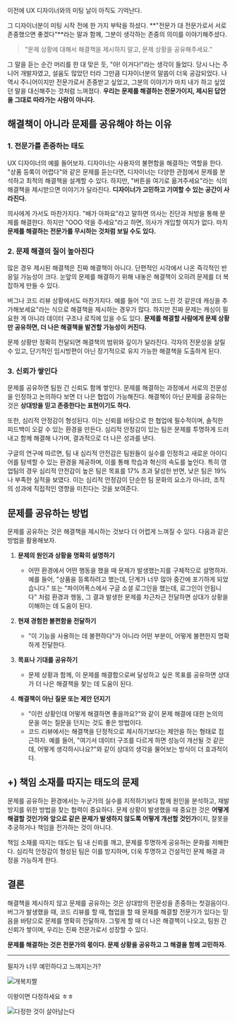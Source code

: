 이전에 UX 디자이너와의 미팅 날이 아직도 기억난다. 

그 디자이너분이 미팅 시작 전에 한 가지 부탁을 하셨다. **"전문가 대 전문가로서 서로 존중했으면 좋겠다"**라는 말과 함께, 그분이 생각하는 존중의 의미를 이야기해주셨다.

> "문제 상황에 대해서 해결책을 제시하지 말고, 문제 상황을 공유해주세요."

그 말을 듣는 순간 머리를 한 대 맞은 듯, "아! 이거다!"라는 생각이 들었다.
당시 나는 주니어 개발자였고, 설움도 많았던 터라 그만큼 디자이너분의 말씀이 더욱 공감되었다. 나 역시 주니어이지만 전문가로서 존중받고 싶었고, 그분의 이야기가 마치 내가 하고 싶었던 말을 대신해주는 것처럼 느껴졌다. 
**우리는 문제를 해결하는 전문가이지, 제시된 답안을 그대로 따라가는 사람이 아니다.**

## 해결책이 아니라 문제를 공유해야 하는 이유

### 1. 전문가를 존중하는 태도
UX 디자이너의 예를 들어보자. 디자이너는 사용자의 불편함을 해결하는 역할을 한다. "상품 등록이 어렵다"와 같은 문제를 듣는다면, 디자이너는 다양한 관점에서 문제를 분석하고 최적의 해결책을 설계할 수 있다. 하지만, "버튼을 여기로 옮겨주세요"라는 식의 해결책을 제시받으면 이야기가 달라진다. **디자이너가 고민하고 기여할 수 있는 공간이 사라진다.**

의사에게 가서도 마찬가지다. "배가 아파요"라고 말하면 의사는 진단과 처방을 통해 문제를 해결한다. 하지만 "OOO 약을 주세요"라고 하면, 의사가 개입할 여지가 없다. 마치 **문제를 해결하는 전문가를 무시하는 것처럼 보일 수도 있다.**

### 2. 문제 해결의 질이 높아진다
많은 경우 제시된 해결책은 진짜 해결책이 아니다. 단편적인 시각에서 나온 즉각적인 반응일 가능성이 크다. 눈앞의 문제를 해결하기 위해 내놓은 해결책이 오히려 문제를 더 복잡하게 만들 수 있다.

버그나 코드 리뷰 상황에서도 마찬가지다. 예를 들어 "이 코드 느린 것 같은데 캐싱을 추가해보세요"라는 식으로 해결책을 제시하는 경우가 많다. 하지만 진짜 문제는 캐싱이 필요한 게 아니라 데이터 구조나 로직에 있을 수도 있다. **문제를 해결할 사람에게 문제 상황만 공유하면, 더 나은 해결책을 발견할 가능성이 커진다.**

문제 상황만 정확히 전달되면 해결책의 범위와 깊이가 달라진다. 각자의 전문성을 살릴 수 있고, 단기적인 임시방편이 아닌 장기적으로 유지 가능한 해결책을 도출하게 된다.

### 3. 신뢰가 쌓인다
문제를 공유하면 팀원 간 신뢰도 함께 쌓인다. 문제를 해결하는 과정에서 서로의 전문성을 인정하고 논의하다 보면 더 나은 협업이 가능해진다. 해결책이 아닌 문제를 공유하는 것은 **상대방을 믿고 존중한다는 표현이기도 하다.**

또한, 심리적 안정감이 형성된다. 이는 신뢰를 바탕으로 한 협업에 필수적이며, 솔직한 피드백이 오갈 수 있는 환경을 만든다. 심리적 안정감이 있는 팀은 문제를 투명하게 드러내고 함께 해결해 나가며, 결과적으로 더 나은 성과를 낸다.

구글의 연구에 따르면, 팀 내 심리적 안전감은 팀원들이 실수를 인정하고 새로운 아이디어를 탐색할 수 있는 환경을 제공하며, 이를 통해 학습과 혁신의 속도를 높인다. 특히 영업팀의 경우 심리적 안전감이 높은 팀은 목표를 17% 초과 달성한 반면, 낮은 팀은 19%나 부족한 실적을 보였다. 이는 심리적 안정감이 단순한 팀 문화의 요소가 아니라, 조직의 성과에 직접적인 영향을 미친다는 것을 보여준다.

## 문제를 공유하는 방법

문제를 공유하는 것은 해결책을 제시하는 것보다 더 어렵게 느껴질 수 있다. 다음과 같은 방법을 활용해보자.

1. **문제의 원인과 상황을 명확히 설명하기**
   - 어떤 환경에서 어떤 행동을 했을 때 문제가 발생했는지를 구체적으로 설명하자. 예를 들어, "상품을 등록하려고 했는데, 단계가 너무 많아 중간에 포기하게 되었습니다." 또는 "파이어폭스에서 구글 소셜 로그인을 했는데, 로그인이 안됩니다" 처럼 환경과 행동, 그 결과 발생한 문제를 차근차근 전달하면 상대가 상황을 이해하는 데 도움이 된다.

2. **현재 경험한 불편함을 전달하기**
   - "이 기능을 사용하는 데 불편하다"가 아니라 어떤 부분이, 어떻게 불편한지 명확하게 전달한다.

3. **목표나 기대를 공유하기**
   - 문제 상황과 함께, 이 문제를 해결함으로써 달성하고 싶은 목표를 공유하면 상대가 더 나은 해결책을 찾는 데 도움이 된다.

4. **해결책이 아닌 질문 또는 제안 던지기**
   - "이런 상황인데 어떻게 해결하면 좋을까요?"와 같이 문제 해결에 대한 논의의 문을 여는 질문을 던지는 것도 좋은 방법이다.
   - 코드 리뷰에서는 해결책을 단정적으로 제시하기보다는 제안을 하는 형태로 접근하자. 예를 들어, "여기서 데이터 구조를 다르게 하면 성능이 개선될 것 같은데, 어떻게 생각하시나요?"와 같이 상대의 생각을 물어보는 방식이 더 효과적이다.

## +) 책임 소재를 따지는 태도의 문제

문제를 공유하는 환경에서는 누군가의 실수를 지적하기보다 함께 원인을 분석하고, 재발 방지를 위한 방법을 찾는 협력이 중요하다. 문제 상황이 발생했을 때 중요한 것은 **어떻게 해결할 것인가와 앞으로 같은 문제가 발생하지 않도록 어떻게 개선할 것인가**이지, 잘못을 추궁하거나 책임을 전가하는 것이 아니다.

책임 소재를 따지는 태도는 팀 내 신뢰를 깨고, 문제를 투명하게 공유하는 문화를 저해한다. 심리적 안정감이 형성된 팀은 이를 방지하며, 더욱 투명하고 건설적인 문제 해결 과정을 가능하게 한다.


## 결론
해결책을 제시하지 않고 문제를 공유하는 것은 상대방의 전문성을 존중하는 첫걸음이다. 버그가 발생했을 때, 코드 리뷰를 할 때, 협업을 할 때 문제를 해결할 전문가가 있다는 믿음을 바탕으로 문제를 명확히 전달하자. 그렇게 할 때 더 나은 해결책이 나오고, 팀원 간 신뢰가 쌓이며, 우리는 진짜 전문가로서 성장할 수 있다.

**문제를 해결하는 것은 전문가의 몫이다. 문제 상황을 공유하고 그 해결을 함께 고민하자.**


***

필자가 너무 예민하다고 느껴지는가? 

![개복치짤](https://i.pinimg.com/736x/20/91/bb/2091bb5e5a7fbb1245335baf6ea4393c.jpg)

이왕이면 다정하세요 ㅎㅎ 

![다정한 것이 살아남는다](https://contents.kyobobook.co.kr/sih/fit-in/458x0/pdt/9791197413025.jpg)

